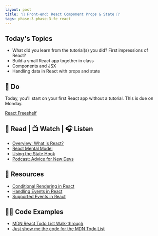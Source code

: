 ```yaml
---
layout: post
title: '🦊 Front-end: React Component Props & State 🦊'
tags: phase-3 phase-3-fe react
---
```


## Today's Topics

- What did you learn from the tutorial(s) you did? First impressions of React?
- Build a small React app together in class
- Components and JSX
- Handling data in React with props and state

## 🎯 Do

Today, you'll start on your first React app without a tutorial. This is due on Monday.

[React Freeshelf](https://classroom.github.com/a/MmAxxrub)

## 📖 Read | 📺 Watch | 🎧 Listen

- [Overview: What is React?](https://learnreact.design/posts/what-is-react)
- [React Mental Model](https://learnreact.design/posts/react-mental-model-html-input)
- [Using the State Hook](https://reactjs.org/docs/hooks-state.html)
- [Podcast: Advice for New Devs](https://syntax.fm/show/382/advice-for-new-devs)

## 🔖 Resources

- [Conditional Rendering in React](https://www.robinwieruch.de/conditional-rendering-react)
- [Handling Events in React](https://reactjs.org/docs/handling-events.html)
- [Supported Events in React](https://reactjs.org/docs/events.html#supported-events)

## 👨‍💻 Code Examples

- [MDN React Todo List Walk-through](https://developer.mozilla.org/en-US/docs/Learn/Tools_and_testing/Client-side_JavaScript_frameworks/React_todo_list_beginning)
- [Just show me the code for the MDN Todo List](https://github.com/mdn/todo-react)

